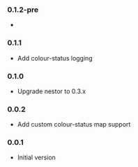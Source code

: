 ### 0.1.2-pre
*

### 0.1.1
* Add colour-status logging

### 0.1.0
* Upgrade nestor to 0.3.x

### 0.0.2
* Add custom colour-status map support

### 0.0.1
* Initial version
